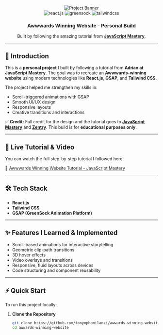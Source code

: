 <div align="center">
  <br />
  <a href="https://youtu.be/zA9r5zTllx4" target="_blank">
    <img src="https://github.com/user-attachments/assets/ab600f24-f4d9-4cef-8f1e-3fd9194afb30" alt="Project Banner">
  </a>
  <br />

  <div>
    <img src="https://img.shields.io/badge/-React_JS-black?style=for-the-badge&logoColor=white&logo=react&color=61DAFB" alt="react.js" />
    <img src="https://img.shields.io/badge/-GSAP-black?style=for-the-badge&logoColor=white&logo=greensock&color=88CE02" alt="greensock" />
    <img src="https://img.shields.io/badge/-Tailwind_CSS-black?style=for-the-badge&logoColor=white&logo=tailwindcss&color=06B6D4" alt="tailwindcss" />
  </div>

  <h3 align="center">Awwwards Winning Website - Personal Build</h3>

  <div align="center">
    Built by following the amazing tutorial from <a href="https://www.youtube.com/@javascriptmastery/videos" target="_blank"><b>JavaScript Mastery</b></a>.
  </div>
</div>

---

## 📖 Introduction

This is a **personal project** I built by following a tutorial from **Adrian at JavaScript Mastery**. The goal was to recreate an **Awwwards-winning website** using modern technologies like **React.js**, **GSAP**, and **Tailwind CSS**.

The project helped me strengthen my skills in:

- Scroll-triggered animations with GSAP
- Smooth UI/UX design
- Responsive layouts
- Creative transitions and interactions

✅ **Credit:** Full credit for the design and the tutorial goes to **[JavaScript Mastery](https://www.youtube.com/@javascriptmastery/videos)** and **[Zentry](https://zentry.com/)**. This build is for **educational purposes only**.

---

## 🚀 Live Tutorial & Video

You can watch the full step-by-step tutorial I followed here:

🎥 [Awwwards Winning Website Tutorial - JavaScript Mastery](https://youtu.be/zA9r5zTllx4)

---

## 🛠 Tech Stack

- **React.js**
- **Tailwind CSS**
- **GSAP (GreenSock Animation Platform)**

---

## ✨ Features I Learned & Implemented

- Scroll-based animations for interactive storytelling
- Geometric clip-path transitions
- 3D hover effects
- Video overlays and transitions
- Responsive, fluid layouts across devices
- Code structuring and component reusability

---

## ⚡ Quick Start

To run this project locally:

1. **Clone the Repository**
   ```bash
   git clone https://github.com/tonymphomilanzi/awwards-winning-website.git
   cd awwards-winning-website
